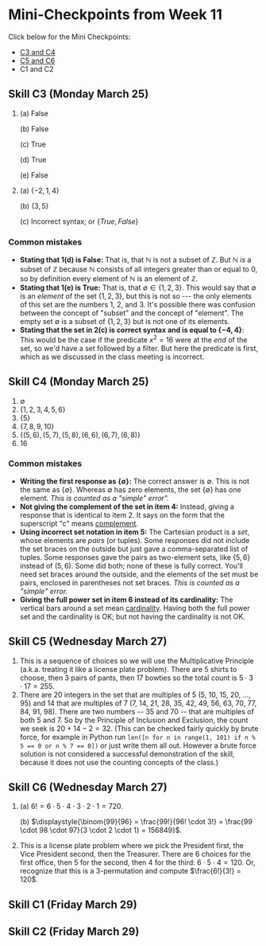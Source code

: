 # Mini-Checkpoints from Week 11

Click below for the Mini Checkpoints: 
- [C3 and C4](https://docs.google.com/document/d/1os1cKeSy091qydib4d9XhU5zBFOBXThsTKnPfZrzl-Q/edit?usp=sharing)
- [C5 and C6](https://drive.google.com/file/d/1fzGn8x4pNvaBFf9mrcKXr8BJ77pf0RjZ/view?usp=sharing)
- C1 and C2

## Skill C3 (Monday March 25)

1. (a) False

   (b) False

   (c) True

   (d) True

   (e) False 

2. (a) $\lbrace -2, 1, 4 \rbrace$

   (b) $\lbrace 3,5 \rbrace$

   (c) Incorrect syntax; or $\lbrace True, False \rbrace$

### Common mistakes

- **Stating that 1(d) is False:** That is, that $\mathbb{N}$ is not a subset of $\mathbb{Z}$. But $\mathbb{N}$ *is* a subset of $\mathbb{Z}$ because $\mathbb{N}$ consists of all integers greater than or equal to $0$, so by definition every element of $\mathbb{N}$ is an element of $\mathbb{Z}$. 
- **Stating that 1(e) is True:** That is, that $\emptyset \in \lbrace 1,2,3 \rbrace$. This would say that $\emptyset$ is an *element* of the set $\lbrace 1,2,3 \rbrace$, but this is not so --- the only elements of this set are the numbers 1, 2, and 3. It's possible there was confusion between the concept of "subset" and the concept of "element". The empty set $\emptyset$ is a subset of $\lbrace 1,2,3 \rbrace$ but is not one of its elements. 
- **Stating that the set in 2(c) is correct syntax and is equal to $\lbrace -4, 4 \rbrace$**: This would be the case if the predicate $x^2 = 16$ were at the *end* of the set, so we'd have a set followed by a filter. But here the predicate is first, which as we discussed in the class meeting is incorrect. 


## Skill C4 (Monday March 25)

1. $\emptyset$
2. $\lbrace 1,2,3,4,5,6 \rbrace$
3. $\lbrace 5 \rbrace$
4. $\lbrace 7,8,9,10 \rbrace$ 
5. $\lbrace (5,6), (5,7), (5,8), (6,6), (6,7), (6,8) \rbrace$
6. 16 

### Common mistakes

- **Writing the first response as $\lbrace \emptyset \rbrace$:** The correct answer is $\emptyset$. This is not the same as $\lbrace \emptyset \rbrace$. Whereas $\emptyset$ has zero elements, the set $\lbrace \emptyset \rbrace$ has one element. *This is counted as a "simple" error".* 
- **Not giving the complement of the set in item 4:** Instead, giving a response that is identical to item 2. It says on the form that the superscript "c" means [complement](https://publish.obsidian.md/mth225/Sets+and+Functions/Complement). 
- **Using incorrect set notation in item 5:** The Cartesian product is a *set*, whose elements are *pairs* (or tuples). Some responses did not include the set braces on the outside but just gave a comma-separated list of tuples. Some responses gave the pairs as two-element sets, like $\lbrace 5, 6 \rbrace$ instead of $(5,6)$. Some did both; none of these is fully correct. You'll need set braces around the outside, and the elements of the set must be pairs, enclosed in parentheses not set braces. *This is counted as a "simple" error.*
- **Giving the full power set in item 6 instead of its cardinality:** The vertical bars around a set mean [cardinality](https://publish.obsidian.md/mth225/Sets+and+Functions/Cardinality). Having both the full power set and the cardinality is OK; but not having the cardinality is not OK. 


## Skill C5 (Wednesday March 27)

1. This is a sequence of choices so we will use the Multiplicative Principle (a.k.a. treating it like a license plate problem). There are 5 shirts to choose, then 3 pairs of pants, then 17 bowties so the total count is $5 \cdot 3 \cdot 17 = 255$. 
2. There are 20 integers in the set that are multiples of 5 (5, 10, 15, 20, ..., 95) and 14 that are multiples of 7 (7, 14, 21, 28, 35, 42, 49, 56, 63, 70, 77, 84, 91, 98). There are two numbers -- 35 and 70 -- that are multiples of both 5 and 7. So by the Principle of Inclusion and Exclusion, the count we seek is $20 + 14 - 2 = 32$. (This can be checked fairly quickly by brute force, for example in Python run `len([n for n in range(1, 101) if n % 5 == 0 or n % 7 == 0])` or just write them all out. However a brute force solution is not considered a successful demonstration of the skill, because it does not use the counting concepts of the class.)

## Skill C6 (Wednesday March 27)

1. (a) $6! = 6 \cdot 5 \cdot 4 \cdot 3 \cdot 2 \cdot 1 = 720$. 

   (b) $\displaystyle{\binom{99}{96} = \frac{99!}{96! \cdot 3!} = \frac{99 \cdot 98 \cdot 97}{3 \cdot 2 \cdot 1} = 156849}$. 

2. This is a license plate problem where we pick the President first, the Vice President second, then the Treasurer. There are 6 choices for the first office, then 5 for the second, then 4 for the third: $6 \cdot 5 \cdot 4 = 120$. Or, recognize that this is a $3$-permutation and compute $\frac{6!}{3!} = 120$. 

## Skill C1 (Friday March 29)

## Skill C2 (Friday March 29)